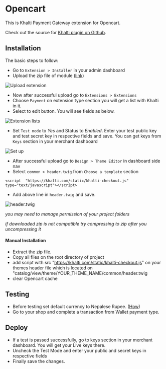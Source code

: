 # Opencart

This is Khalti Payment Gateway extension for Opencart.

Check out the source for [Khalti plugin on Github](https://github.com/khalti/khalti-opencart).

## Installation ##

The basic steps to follow:

- Go to `Extension > Installer` in your admin dashboard
- Upload the zip file of module ([link](https://github.com/khalti/khalti-opencart))

![Upload extension](../img/opencart/upload.png)

- Now after successful upload go to `Extensions > Extensions`
- Choose `Payment` on extension type section you will get a list with Khalti in it.
- Select to edit button. You will see fields as below.

![Extension lists](../img/opencart/khalti_extension.png)

- Set `Test mode` to *Yes* and Status to *Enabled*. Enter your test public key and test secret key in respective fields and save. You can get keys from `Keys` section in your merchant dashboard

![Set up](../img/opencart/setup.png)

- After successful upload go to `Design > Theme Editor` in dashboard side nav
- Select `common > header.twig` from `Choose a template` section
```
<script  "https://khalti.com/static/khalti-checkout.js" type="text/javascript"></script>
```
- Add above line  in `header.twig` and save.

![header.twig](../img/opencart/khalti_chackout.png)

*you may need to manage permission of your project folders*

*if downloaded zip is not compatible try compressing to zip after you uncompressing it*

#### Manual Installation ####
- Extract the zip file.
- Copy all files on the root directory of project
- add script with src "https://khalti.com/static/khalti-checkout.js" on your themes header file which is located on "catalog/view/theme/YOUR_THEME_NAME/common/header.twig
- clear Opencart cache

## Testing ##

- Before testing set default currency to Nepalese Rupee. ([How](https://www.opencart.com/blog?page=4&blog_id=228))
- Go to your shop and complete a transaction from Wallet payment type.

## Deploy ##

- If a test is passed successfully, go to keys section in your merchant dashboard. You will get your Live keys there.
- Uncheck the Test Mode and enter your public and secret keys in respective fields
- Finally save the changes.
